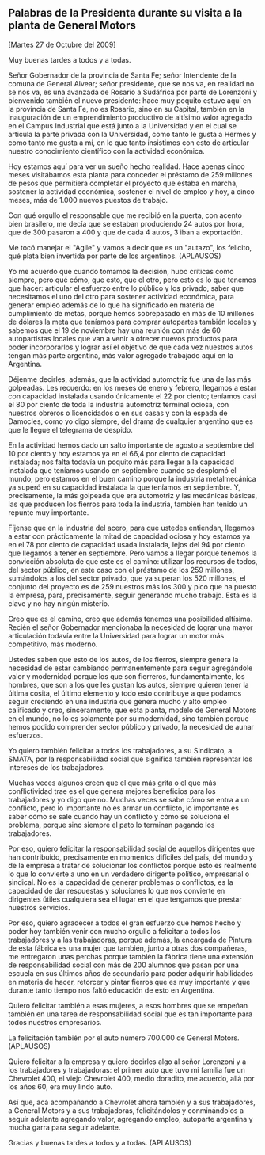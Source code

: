 Palabras de la Presidenta durante su visita a la planta de General Motors
-------------------------------------------------------------------------

[Martes 27 de Octubre del 2009]

Muy buenas tardes a todos y a todas.

Señor Gobernador de la provincia de Santa Fe; señor Intendente de la
comuna de General Alvear; señor presidente, que se nos va, en realidad
no se nos va, es una avanzada de Rosario a Sudáfrica por parte de
Lorenzoni y bienvenido también el nuevo presidente: hace muy poquito
estuve aquí en la provincia de Santa Fe, no es Rosario, sino en su
Capital, también en la inauguración de un emprendimiento productivo de
altísimo valor agregado en el Campus Industrial que está junto a la
Universidad y en el cual se articula la parte privada con la
Universidad, como tanto le gusta a Hermes y como tanto me gusta a mí, en
lo que tanto insistimos con esto de articular nuestro conocimiento
científico con la actividad económica.

Hoy estamos aquí para ver un sueño hecho realidad. Hace apenas cinco
meses visitábamos esta planta para conceder el préstamo de 259 millones
de pesos que permitiera completar el proyecto que estaba en marcha,
sostener la actividad económica, sostener el nivel de empleo y hoy, a
cinco meses, más de 1.000 nuevos puestos de trabajo.

Con qué orgullo el responsable que me recibió en la puerta, con acento
bien brasilero, me decía que se estaban produciendo 24 autos por hora,
que de 300 pasaron a 400 y que de cada 4 autos, 3 iban a exportación.

Me tocó manejar el "Agile" y vamos a decir que es un "autazo", los
felicito, qué plata bien invertida por parte de los argentinos.
(APLAUSOS)

Yo me acuerdo que cuando tomamos la decisión, hubo críticas como
siempre, pero qué cómo, que esto, que el otro, pero esto es lo que
tenemos que hacer: articular el esfuerzo entre lo público y los privado,
saber que necesitamos el uno del otro para sostener actividad económica,
para generar empleo además de lo que ha significado en materia de
cumplimiento de metas, porque hemos sobrepasado en más de 10 millones de
dólares la meta que teníamos para comprar autopartes también locales y
sabemos que el 19 de noviembre hay una reunión con más de 60
autopartistas locales que van a venir a ofrecer nuevos productos para
poder incorporarlos y lograr así el objetivo de que cada vez nuestros
autos tengan más parte argentina, más valor agregado trabajado aquí en
la Argentina.

Déjenme decirles, además, que la actividad automotriz fue una de las más
golpeadas. Les recuerdo: en los meses de enero y febrero, llegamos a
estar con capacidad instalada usando únicamente el 22 por ciento;
teníamos casi el 80 por ciento de toda la industria automotriz terminal
ociosa, con nuestros obreros o licencidados o en sus casas y con la
espada de Damocles, como yo digo siempre, del drama de cualquier
argentino que es que le llegue el telegrama de despido.

En la actividad hemos dado un salto importante de agosto a septiembre
del 10 por ciento y hoy estamos ya en el 66,4 por ciento de capacidad
instalada; nos falta todavía un poquito más para llegar a la capacidad
instalada que teníamos usando en septiembre cuando se desplomó el mundo,
pero estamos en el buen camino porque la industria metalmecánica ya
superó en su capacidad instalada la que teníamos en septiembre. Y,
precisamente, la más golpeada que era automotriz y las mecánicas
básicas, las que producen los fierros para toda la industria, también
han tenido un repunte muy importante.

Fíjense que en la industria del acero, para que ustedes entiendan,
llegamos a estar con prácticamente la mitad de capacidad ociosa y hoy
estamos ya en el 78 por ciento de capacidad usada instalada, lejos del
94 por ciento que llegamos a tener en septiembre. Pero vamos a llegar
porque tenemos la convicción absoluta de que este es el camino: utilizar
los recursos de todos, del sector público, en este caso con el préstamo
de los 259 millones, sumándolos a los del sector privado, que ya superan
los 520 millones, el conjunto del proyecto es de 259 nuestros más los
300 y pico que ha puesto la empresa, para, precisamente, seguir
generando mucho trabajo. Esta es la clave y no hay ningún misterio.

Creo que es el camino, creo que además tenemos una posibilidad altísima.
Recién el señor Gobernador mencionaba la necesidad de lograr una mayor
articulación todavía entre la Universidad para lograr un motor más
competitivo, más moderno.

Ustedes saben que esto de los autos, de los fierros, siempre genera la
necesidad de estar cambiando permanentemente para seguir agregándole
valor y modernidad porque los que son fierreros, fundamentalmente, los
hombres, que son a los que les gustan los autos, siempre quieren tener
la última cosita, el último elemento y todo esto contribuye a que
podamos seguir creciendo en una industria que genera mucho y alto empleo
calificado y creo, sinceramente, que esta planta, modelo de General
Motors en el mundo, no lo es solamente por su modernidad, sino también
porque hemos podido comprender sector público y privado, la necesidad de
aunar esfuerzos.

Yo quiero también felicitar a todos los trabajadores, a su Sindicato, a
SMATA, por la responsabilidad social que significa también representar
los intereses de los trabajadores.

Muchas veces algunos creen que el que más grita o el que más
conflictividad trae es el que genera mejores beneficios para los
trabajadores y yo digo que no. Muchas veces se sabe cómo se entra a un
conflicto, pero lo importante no es armar un conflicto, lo importante es
saber cómo se sale cuando hay un conflicto y cómo se soluciona el
problema, porque sino siempre el pato lo terminan pagando los
trabajadores.

Por eso, quiero felicitar la responsabilidad social de aquellos
dirigentes que han contribuido, precisamente en momentos difíciles del
país, del mundo y de la empresa a tratar de solucionar los conflictos
porque esto es realmente lo que lo convierte a uno en un verdadero
dirigente político, empresarial o sindical. No es la capacidad de
generar problemas o conflictos, es la capacidad de dar respuestas y
soluciones lo que nos convierte en dirigentes útiles cualquiera sea el
lugar en el que tengamos que prestar nuestros servicios.

Por eso, quiero agradecer a todos el gran esfuerzo que hemos hecho y
poder hoy también venir con mucho orgullo a felicitar a todos los
trabajadores y a las trabajadoras, porque además, la encargada de
Pintura de esta fábrica es una mujer que también, junto a otras dos
compañeras, me entregaron unas perchas porque también la fábrica tiene
una extensión de responsabilidad social con más de 200 alumnos que pasan
por una escuela en sus últimos años de secundario para poder adquirir
habilidades en materia de hacer, retorcer y pintar fierros que es muy
importante y que durante tanto tiempo nos faltó educación de esto en
Argentina.

Quiero felicitar también a esas mujeres, a esos hombres que se empeñan
también en una tarea de responsabilidad social que es tan importante
para todos nuestros empresarios.

La felicitación también por el auto número 700.000 de General Motors.
(APLAUSOS)

Quiero felicitar a la empresa y quiero decirles algo al señor Lorenzoni
y a los trabajadores y trabajadoras: el primer auto que tuvo mi familia
fue un Chevrolet 400, el viejo Chevrolet 400, medio doradito, me
acuerdo, allá por los años 60, era muy lindo auto.

Así que, acá acompañando a Chevrolet ahora también y a sus trabajadores,
a General Motors y a sus trabajadoras, felicitándolos y conminándolos a
seguir adelante agregando valor, agregando empleo, autoparte argentina y
mucha garra para seguir adelante.

Gracias y buenas tardes a todos y a todas. (APLAUSOS)
